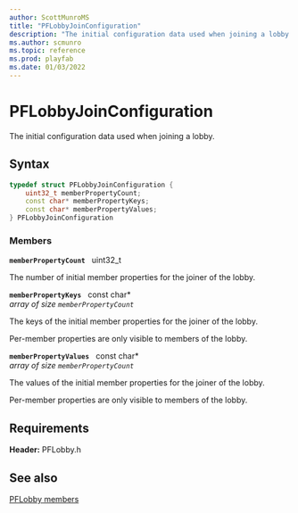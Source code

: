 ```yaml
---
author: ScottMunroMS
title: "PFLobbyJoinConfiguration"
description: "The initial configuration data used when joining a lobby."
ms.author: scmunro
ms.topic: reference
ms.prod: playfab
ms.date: 01/03/2022
---
```


# PFLobbyJoinConfiguration  

The initial configuration data used when joining a lobby.  

## Syntax  
  
```cpp
typedef struct PFLobbyJoinConfiguration {  
    uint32_t memberPropertyCount;  
    const char* memberPropertyKeys;  
    const char* memberPropertyValues;  
} PFLobbyJoinConfiguration  
```
  
### Members  
  
**`memberPropertyCount`** &nbsp; uint32_t  
  
The number of initial member properties for the joiner of the lobby.
  
**`memberPropertyKeys`** &nbsp; const char*  
*array of size `memberPropertyCount`*  
  
The keys of the initial member properties for the joiner of the lobby.
  
Per-member properties are only visible to members of the lobby.
  
**`memberPropertyValues`** &nbsp; const char*  
*array of size `memberPropertyCount`*  
  
The values of the initial member properties for the joiner of the lobby.
  
Per-member properties are only visible to members of the lobby.
  
  
## Requirements  
  
**Header:** PFLobby.h
  
## See also  
[PFLobby members](../pflobby_members.md)  

  
  
